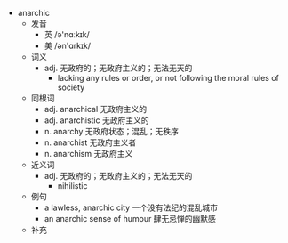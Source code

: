 - anarchic
  - 发音
    - 英 /ə'nɑːkɪk/
    - 美 /ən'ɑrkɪk/
  - 词义
    - adj. 无政府的；无政府主义的；无法无天的
      - lacking any rules or order, or not following the moral rules of society
  - 同根词
    - adj. anarchical 无政府主义的
    - adj. anarchistic 无政府主义的
    - n. anarchy 无政府状态；混乱；无秩序
    - n. anarchist 无政府主义者
    - n. anarchism 无政府主义
  - 近义词
    - adj. 无政府的；无政府主义的；无法无天的
      - nihilistic
  - 例句
    - a lawless, anarchic city 一个没有法纪的混乱城市
    - an anarchic sense of humour 肆无忌惮的幽默感
  - 补充